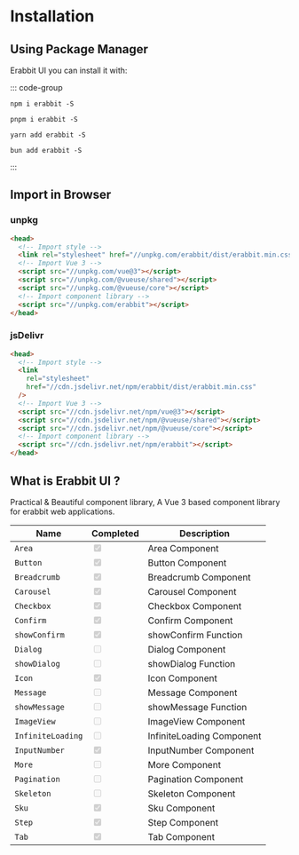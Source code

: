 # Installation

## Using Package Manager

Erabbit UI you can install it with:

::: code-group

```sh[npm]
npm i erabbit -S
```

```sh[pnpm]
pnpm i erabbit -S
```

```sh[yarn]
yarn add erabbit -S
```

```sh[bun]
bun add erabbit -S
```

:::

## Import in Browser

### unpkg

```html
<head>
  <!-- Import style -->
  <link rel="stylesheet" href="//unpkg.com/erabbit/dist/erabbit.min.css" />
  <!-- Import Vue 3 -->
  <script src="//unpkg.com/vue@3"></script>
  <script src="//unpkg.com/@vueuse/shared"></script>
  <script src="//unpkg.com/@vueuse/core"></script>
  <!-- Import component library -->
  <script src="//unpkg.com/erabbit"></script>
</head>
```

### jsDelivr

```html
<head>
  <!-- Import style -->
  <link
    rel="stylesheet"
    href="//cdn.jsdelivr.net/npm/erabbit/dist/erabbit.min.css"
  />
  <!-- Import Vue 3 -->
  <script src="//cdn.jsdelivr.net/npm/vue@3"></script>
  <script src="//cdn.jsdelivr.net/npm/@vueuse/shared"></script>
  <script src="//cdn.jsdelivr.net/npm/@vueuse/core"></script>
  <!-- Import component library -->
  <script src="//cdn.jsdelivr.net/npm/erabbit"></script>
</head>
```

## What is Erabbit UI ?

Practical & Beautiful component library, A Vue 3 based component library for erabbit web applications.

| Name              | Completed                                   | Description               |
| ----------------- | ------------------------------------------- | ------------------------- |
| `Area`            | <input type="checkbox" checked disabled />  | Area Component            |
| `Button`          | <input type="checkbox" checked disabled />  | Button Component          |
| `Breadcrumb`      | <input type="checkbox" checked disabled />  | Breadcrumb Component      |
| `Carousel`        | <input type="checkbox" checked disabled />  | Carousel Component        |
| `Checkbox`        | <input type="checkbox" checked disabled />  | Checkbox Component        |
| `Confirm`         | <input type="checkbox" checked disabled />  | Confirm Component         |
| `showConfirm`     | <input type="checkbox" checked disabled />  | showConfirm Function      |
| `Dialog`          | <input type="checkbox"  disabled />         | Dialog Component          |
| `showDialog`      | <input type="checkbox"  disabled />         | showDialog Function       |
| `Icon`            | <input type="checkbox"  checked disabled /> | Icon Component            |
| `Message`         | <input type="checkbox"  disabled />         | Message Component         |
| `showMessage`     | <input type="checkbox"  disabled />         | showMessage Function      |
| `ImageView`       | <input type="checkbox"  disabled />         | ImageView Component       |
| `InfiniteLoading` | <input type="checkbox"  disabled />         | InfiniteLoading Component |
| `InputNumber`     | <input type="checkbox"  checked disabled /> | InputNumber Component     |
| `More`            | <input type="checkbox"  disabled />         | More Component            |
| `Pagination`      | <input type="checkbox"  disabled />         | Pagination Component      |
| `Skeleton`        | <input type="checkbox"  disabled />         | Skeleton Component        |
| `Sku`             | <input type="checkbox"  checked disabled /> | Sku Component             |
| `Step`            | <input type="checkbox"  checked disabled /> | Step Component            |
| `Tab`             | <input type="checkbox"  checked disabled /> | Tab Component             |
